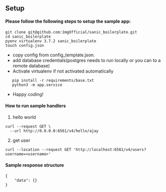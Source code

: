 ## Setup

#### Please follow the following steps to setup the sample app:

```
git clone git@github.com:1mgOfficial/sanic_boilerplate.git
cd sanic_boilerplate
pyenv virtualenv 3.7.2 sanic_boilerplate
touch config.json
```
* copy config from config_template.json.
* add database credentials(postgres needs to run locally or you can to a remote database)
* Activate virtualenv if not activated automatically
```
   pip install -r requirements/base.txt
   python3 -m app.service
   ```
   
* Happy coding!



#### How to run sample handlers
1. hello world
```
curl --request GET \
  --url http://0.0.0.0:6561/v4/hello/ajay
```

2. get user
```
curl --location --request GET 'http://localhost:6561/v4/users?username=<username>'
```

#### Sample response structure

```
{
    "data": {}
} 
```
